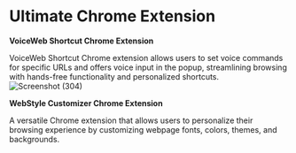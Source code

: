 # Ultimate Chrome Extension
**VoiceWeb Shortcut Chrome Extension**

VoiceWeb Shortcut Chrome extension allows users to set voice commands for specific URLs and offers voice input in the popup, streamlining browsing with hands-free functionality and personalized shortcuts.
![Screenshot (304)](https://github.com/VaishnaviChouksey/Ultimate-Chrome-Extension/assets/121281774/1696a2d2-bfe7-4b38-a7be-d488063c9ce1)

**WebStyle Customizer Chrome Extension**

A versatile Chrome extension that allows users to personalize their browsing experience by customizing webpage fonts, colors, themes, and backgrounds.
